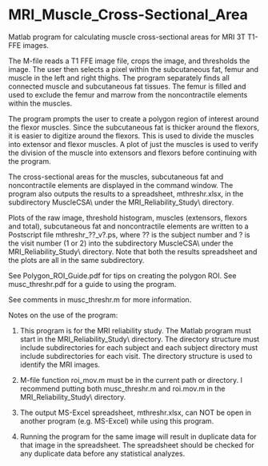 # MRI_Muscle_Cross-Sectional_Area
Matlab program for calculating muscle cross-sectional areas for MRI 3T T1-FFE images.

The M-file reads a T1 FFE image file, crops the image, and thresholds the image.  The user then selects a pixel within the subcutaneous fat, femur and muscle in the left and right thighs.  The program separately finds all connected muscle and subcutaneous fat tissues.  The femur is filled and used to exclude the femur and marrow from the noncontractile elements within the muscles.

The program prompts the user to create a polygon region of interest around the flexor muscles.  Since the subcutaneous fat is thicker around the flexors, it is easier to digitize around the flexors.  This is used to divide the muscles into extensor and flexor muscles.  A plot of just the muscles is used to verify the division of the muscle into extensors and flexors before continuing with the program.

The cross-sectional areas for the muscles, subcutaneous fat and noncontractile elements are displayed in the command window.  The program also outputs the results to a spreadsheet, mthreshr.xlsx, in the subdirectory MuscleCSA\ under the MRI_Reliability_Study\ directory.

Plots of the raw image, threshold histogram, muscles (extensors, flexors and total), subcutaneous fat and noncontractile elements are written to a Postscript file mthreshr_??_v?.ps, where ?? is the subject number and ? is the visit number (1 or 2) into the subdirectory MuscleCSA\ under the MRI_Reliability_Study\ directory.  Note that both the results spreadsheet and the plots are all in the same subdirectory.

See Polygon_ROI_Guide.pdf for tips on creating the polygon ROI.  See musc_threshr.pdf for a guide to using the program.

See comments in musc_threshr.m for more information.

Notes on the use of the program:

 1.  This program is for the MRI reliability study.  The Matlab program must start in the MRI_Reliability_Study\ directory.  The directory structure must include subdirectories for each subject and each subject directory must include subdirectories for each visit.  The directory structure is used to identify the MRI images.

 2.  M-file function roi_mov.m must be in the current path or directory.  I recommend putting both musc_threshr.m and roi.mov.m in the MRI_Reliability_Study\ directory.

 3.  The output MS-Excel spreadsheet, mthreshr.xlsx, can NOT be open in another program (e.g. MS-Excel) while using this program.

 4.  Running the program for the same image will result in duplicate data for that image in the spreadsheet.  The spreadsheet should be checked for any duplicate data before any statistical analyzes.
